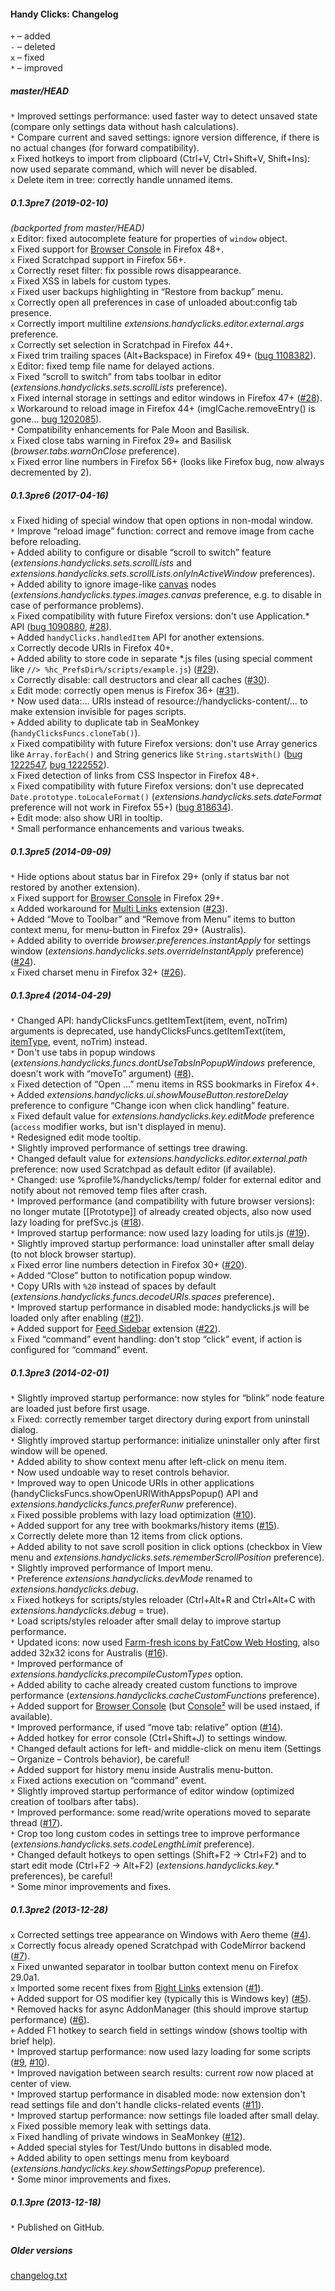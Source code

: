 ﻿#### Handy Clicks: Changelog

`+` – added<br>
`-` – deleted<br>
`x` – fixed<br>
`*` – improved<br>

##### master/HEAD
`*` Improved settings performance: used faster way to detect unsaved state (compare only settings data without hash calculations).<br>
`*` Compare current and saved settings: ignore version difference, if there is no actual changes (for forward compatibility).<br>
`x` Fixed hotkeys to import from clipboard (Ctrl+V, Ctrl+Shift+V, Shift+Ins): now used separate command, which will never be disabled.<br>
`x` Delete item in tree: correctly handle unnamed items.<br>

##### 0.1.3pre7 (2019-02-10)
<em>(backported from master/HEAD)</em><br>
`x` Editor: fixed autocomplete feature for properties of `window` object.<br>
`x` Fixed support for <a href="https://developer.mozilla.org/en-US/docs/Tools/Browser_Console">Browser Console</a> in Firefox 48+.<br>
`x` Fixed Scratchpad support in Firefox 56+.<br>
`x` Correctly reset filter: fix possible rows disappearance.<br>
`x` Fixed XSS in labels for custom types.<br>
`x` Fixed user backups highlighting in “Restore from backup” menu.<br>
`x` Correctly open all preferences in case of unloaded about:config tab presence.<br>
`x` Correctly import multiline <em>extensions.handyclicks.editor.external.args</em> preference.<br>
`x` Correctly set selection in Scratchpad in Firefox 44+.<br>
`x` Fixed trim trailing spaces (Alt+Backspace) in Firefox 49+ (<a href="https://bugzilla.mozilla.org/show_bug.cgi?id=1108382">bug 1108382</a>).<br>
`x` Editor: fixed temp file name for delayed actions.<br>
`x` Fixed “scroll to switch” from tabs toolbar in editor (<em>extensions.handyclicks.sets.scrollLists</em> preference).<br>
`x` Fixed internal storage in settings and editor windows in Firefox 47+ (<a href="https://github.com/Infocatcher/Handy_Clicks/issues/28">#28</a>).<br>
`x` Workaround to reload image in Firefox 44+ (imgICache.removeEntry() is gone… <a href="https://bugzilla.mozilla.org/show_bug.cgi?id=1202085#c39">bug 1202085</a>).<br>
`*` Compatibility enhancements for Pale Moon and Basilisk.<br>
`x` Fixed close tabs warning in Firefox 29+ and Basilisk (<em>browser.tabs.warnOnClose</em> preference).<br>
`x` Fixed error line numbers in Firefox 56+ (looks like Firefox bug, now always decremented by 2).<br>

##### 0.1.3pre6 (2017-04-16)
`x` Fixed hiding of special window that open options in non-modal window.<br>
`*` Improve “reload image” function: correct and remove image from cache before reloading.<br>
`+` Added ability to configure or disable “scroll to switch” feature (<em>extensions.handyclicks.sets.scrollLists</em> and <em>extensions.handyclicks.sets.scrollLists.onlyInActiveWindow</em> preferences).<br>
`+` Added ability to ignore image-like <a href="https://developer.mozilla.org/en-US/docs/Web/HTML/Element/canvas">canvas</a> nodes (<em>extensions.handyclicks.types.images.canvas</em> preference, e.g. to disable in case of performance problems).<br>
`x` Fixed compatibility with future Firefox versions: don't use Application.* API (<a href="https://bugzilla.mozilla.org/show_bug.cgi?id=1090880">bug 1090880</a>, <a href="https://github.com/Infocatcher/Handy_Clicks/issues/28">#28</a>).<br>
`+` Added `handyClicks.handledItem` API for another extensions.<br>
`x` Correctly decode URIs in Firefox 40+.<br>
`+` Added ability to store code in separate *.js files (using special comment like `//> %hc_PrefsDir%/scripts/example.js`) (<a href="https://github.com/Infocatcher/Handy_Clicks/issues/29">#29</a>).<br>
`x` Correctly disable: call destructors and clear all caches (<a href="https://github.com/Infocatcher/Handy_Clicks/issues/30">#30</a>).<br>
`x` Edit mode: correctly open menus is Firefox 36+ (<a href="https://github.com/Infocatcher/Handy_Clicks/issues/31">#31</a>).<br>
`*` Now used data:… URIs instead of resource://handyclicks-content/… to make extension invisible for pages scripts.<br>
`+` Added ability to duplicate tab in SeaMonkey (`handyClicksFuncs.cloneTab()`).<br>
`x` Fixed compatibility with future Firefox versions: don't use Array generics like `Array.forEach()` and String generics like `String.startsWith()` (<a href="https://bugzilla.mozilla.org/show_bug.cgi?id=1222547">bug 1222547</a>, <a href="https://bugzilla.mozilla.org/show_bug.cgi?id=1222552">bug 1222552</a>).<br>
`x` Fixed detection of links from CSS Inspector in Firefox 48+.<br>
`x` Fixed compatibility with future Firefox versions: don't use deprecated `Date.prototype.toLocaleFormat()` (<em>extensions.handyclicks.sets.dateFormat</em> preference will not work in Firefox 55+) (<a href="https://bugzilla.mozilla.org/show_bug.cgi?id=818634">bug 818634</a>).<br>
`+` Edit mode: also show URI in tooltip.<br>
`*` Small performance enhancements and various tweaks.<br>

##### 0.1.3pre5 (2014-09-09)
`*` Hide options about status bar in Firefox 29+ (only if status bar not restored by another extension).<br>
`x` Fixed support for <a href="https://developer.mozilla.org/en-US/docs/Tools/Browser_Console">Browser Console</a> in Firefox 29+.<br>
`x` Added workaround for <a href="https://addons.mozilla.org/addon/multi-links/">Multi Links</a> extension (<a href="https://github.com/Infocatcher/Handy_Clicks/issues/23">#23</a>).<br>
`+` Added “Move to Toolbar” and “Remove from Menu” items to button context menu, for menu-button in Firefox 29+ (Australis).<br>
`+` Added ability to override <em>browser.preferences.instantApply</em> for settings window (<em>extensions.handyclicks.sets.overrideInstantApply</em> preference) (<a href="https://github.com/Infocatcher/Handy_Clicks/issues/24">#24</a>).<br>
`x` Fixed charset menu in Firefox 32+ (<a href="https://github.com/Infocatcher/Handy_Clicks/issues/26">#26</a>).<br>

##### 0.1.3pre4 (2014-04-29)
`*` Changed API: handyClicksFuncs.getItemText(item, event, noTrim) arguments is deprecated, use handyClicksFuncs.getItemText(item, <ins>itemType</ins>, event, noTrim) instead.<br>
`*` Don't use tabs in popup windows (<em>extensions.handyclicks.funcs.dontUseTabsInPopupWindows</em> preference, doesn't work with “moveTo” argument) (<a href="https://github.com/Infocatcher/Handy_Clicks/issues/8">#8</a>).<br>
`x` Fixed detection of “Open …” menu items in RSS bookmarks in Firefox 4+.<br>
`+` Added <em>extensions.handyclicks.ui.showMouseButton.restoreDelay</em> preference to configure “Change icon when click handling” feature.<br>
`x` Fixed default value for <em>extensions.handyclicks.key.editMode</em> preference (`access` modifier works, but isn't displayed in menu).<br>
`*` Redesigned edit mode tooltip.<br>
`*` Slightly improved performance of settings tree drawing.<br>
`*` Changed default value for <em>extensions.handyclicks.editor.external.path</em> preference: now used Scratchpad as default editor (if available).<br>
`*` Changed: use %profile%/handyclicks/temp/ folder for external editor and notify about not removed temp files after crash.<br>
`*` Improved performance (and compatibility with future browser versions): no longer mutate [[Prototype]] of already created objects, also now used lazy loading for prefSvc.js (<a href="https://github.com/Infocatcher/Handy_Clicks/issues/18">#18</a>).<br>
`*` Improved startup performance: now used lazy loading for utils.js (<a href="https://github.com/Infocatcher/Handy_Clicks/issues/19">#19</a>).<br>
`*` Slightly improved startup performance: load uninstaller after small delay (to not block browser startup).<br>
`x` Fixed error line numbers detection in Firefox 30+ (<a href="https://github.com/Infocatcher/Handy_Clicks/issues/20">#20</a>).<br>
`+` Added “Close” button to notification popup window.<br>
`*` Copy URIs with `%20` instead of spaces by default (<em>extensions.handyclicks.funcs.decodeURIs.spaces</em> preference).<br>
`*` Improved startup performance in disabled mode: handyclicks.js will be loaded only after enabling (<a href="https://github.com/Infocatcher/Handy_Clicks/issues/21">#21</a>).<br>
`+` Added support for <a href="https://addons.mozilla.org/addon/feed-sidebar/">Feed Sidebar</a> extension (<a href="https://github.com/Infocatcher/Handy_Clicks/issues/22">#22</a>).<br>
`x` Fixed “command” event handling: don't stop “click” event, if action is configured for “command” event.<br>

##### 0.1.3pre3 (2014-02-01)
`*` Slightly improved startup performance: now styles for “blink” node feature are loaded just before first usage.<br>
`x` Fixed: correctly remember target directory during export from uninstall dialog.<br>
`*` Slightly improved startup performance: initialize uninstaller only after first window will be opened.<br>
`*` Added ability to show context menu after left-click on menu item.<br>
`*` Now used undoable way to reset controls behavior.<br>
`*` Improved way to open Unicode URIs in other applications (handyClicksFuncs.showOpenURIWithAppsPopup() API and <em>extensions.handyclicks.funcs.preferRunw</em> preference).<br>
`x` Fixed possible problems with lazy load optimization (<a href="https://github.com/Infocatcher/Handy_Clicks/issues/10">#10</a>).<br>
`+` Added support for any tree with bookmarks/history items (<a href="https://github.com/Infocatcher/Handy_Clicks/issues/15">#15</a>).<br>
`x` Correctly delete more than 12 items from click options.<br>
`+` Added ability to not save scroll position in click options (checkbox in View menu and <em>extensions.handyclicks.sets.rememberScrollPosition</em> preference).<br>
`*` Slightly improved performance of Import menu.<br>
`*` Preference <em>extensions.handyclicks.devMode</em> renamed to <em>extensions.handyclicks.debug</em>.<br>
`x` Fixed hotkeys for scripts/styles reloader (Ctrl+Alt+R and Ctrl+Alt+C with <em>extensions.handyclicks.debug</em> = true).<br>
`*` Load scripts/styles reloader after small delay to improve startup performance.<br>
`*` Updated icons: now used <a href="http://fatcow.com/free-icons/">Farm-fresh icons by FatCow Web Hosting</a>, also added 32x32 icons for Australis (<a href="https://github.com/Infocatcher/Handy_Clicks/issues/16">#16</a>).<br>
`*` Improved performance of <em>extensions.handyclicks.precompileCustomTypes</em> option.<br>
`+` Added ability to cache already created custom functions to improve performance (<em>extensions.handyclicks.cacheCustomFunctions</em> preference).<br>
`+` Added support for <a href="https://developer.mozilla.org/en-US/docs/Tools/Browser_Console">Browser Console</a> (but <a href="https://addons.mozilla.org/addon/console²/">Console²</a> will be used instaed, if available).<br>
`*` Improved performance, if used “move tab: relative” option (<a href="https://github.com/Infocatcher/Handy_Clicks/issues/14">#14</a>).<br>
`+` Added hotkey for error console (Ctrl+Shift+J) to settings window.<br>
`*` Changed default actions for left- and middle-click on menu item (Settings – Organize – Controls behavior), be careful!<br>
`+` Added support for history menu inside Australis menu-button.<br>
`x` Fixed actions execution on “command” event.<br>
`*` Slightly improved startup performance of editor window (optimized creation of toolbars after tabs).<br>
`*` Improved performance: some read/write operations moved to separate thread (<a href="https://github.com/Infocatcher/Handy_Clicks/issues/17">#17</a>).<br>
`*` Crop too long custom codes in settings tree to improve performance (<em>extensions.handyclicks.sets.codeLengthLimit</em> preference).<br>
`*` Changed default hotkeys to open settings (Shift+F2 → Ctrl+F2) and to start edit mode (Ctrl+F2 → Alt+F2) (<em>extensions.handyclicks.key.</em>* preferences), be careful!<br>
`*` Some minor improvements and fixes.<br>

##### 0.1.3pre2 (2013-12-28)
`x` Corrected settings tree appearance on Windows with Aero theme (<a href="https://github.com/Infocatcher/Handy_Clicks/issues/4">#4</a>).<br>
`x` Correctly focus already opened Scratchpad with CodeMirror backend (<a href="https://github.com/Infocatcher/Handy_Clicks/issues/7">#7</a>).<br>
`x` Fixed unwanted separator in toolbar button context menu on Firefox 29.0a1.<br>
`x` Imported some recent fixes from <a href="https://addons.mozilla.org/addon/right-links/">Right Links</a> extension (<a href="https://github.com/Infocatcher/Handy_Clicks/issues/1">#1</a>).<br>
`+` Added support for OS modifier key (typically this is Windows key) (<a href="https://github.com/Infocatcher/Handy_Clicks/issues/5">#5</a>).<br>
`*` Removed hacks for async AddonManager (this should improve startup performance) (<a href="https://github.com/Infocatcher/Handy_Clicks/issues/6">#6</a>).<br>
`+` Added F1 hotkey to search field in settings window (shows tooltip with brief help).<br>
`*` Improved startup performance: now used lazy loading for some scripts (<a href="https://github.com/Infocatcher/Handy_Clicks/issues/9">#9</a>, <a href="https://github.com/Infocatcher/Handy_Clicks/issues/10">#10</a>).<br>
`*` Improved navigation between search results: current row now placed at center of view.<br>
`*` Improved startup performance in disabled mode: now extension don't read settings file and don't handle clicks-related events (<a href="https://github.com/Infocatcher/Handy_Clicks/issues/11">#11</a>).<br>
`*` Improved startup performance: now settings file loaded after small delay.<br>
`x` Fixed possible memory leak with settings data.<br>
`x` Fixed handling of private windows in SeaMonkey (<a href="https://github.com/Infocatcher/Handy_Clicks/issues/12">#12</a>).<br>
`+` Added special styles for Test/Undo buttons in disabled mode.<br>
`+` Added ability to open settings menu from keyboard (<em>extensions.handyclicks.key.showSettingsPopup</em> preference).<br>
`*` Some minor improvements and fixes.<br>

##### 0.1.3pre (2013-12-18)
`*` Published on GitHub.<br>

##### Older versions
<a title="Available only in Russian, sorry" href="https://translate.google.com/translate?sl=ru&tl=en&u=http%3A%2F%2Finfocatcher.ucoz.net%2Fext%2Ffx%2Fhandy_clicks%2Fchangelog.txt">changelog.txt</a>